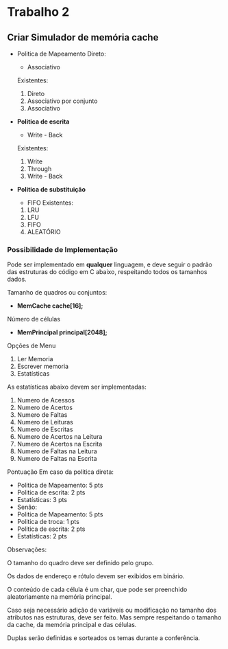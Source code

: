 # Trabalho 2

## Criar Simulador de memória cache

* Politica de Mapeamento Direto:
   - Associativo
   
   Existentes:
    1. Direto 
    1. Associativo por conjunto
    1. Associativo 


* **Politica de escrita**
   - Write - Back

   Existentes:
    1. Write 
    1. Through 
    1. Write - Back

* **Politica de substituição**
   - FIFO 
   Existentes:
    1. LRU 
    1. LFU 
    1. FIFO
    1. ALEATÓRIO

### Possibilidade de Implementação
 Pode ser implementado em **qualquer** linguagem, e deve seguir o padrão das estruturas do código em C abaixo, respeitando todos os tamanhos dados. 

Tamanho de quadros ou conjuntos:

   - **MemCache cache[16];**

Número de células

   - **MemPrincipal principal[2048];**

Opções de Menu

1. Ler Memoria
1. Escrever memoria
1. Estatísticas

As estatísticas abaixo devem ser implementadas:

1. Numero de Acessos
1. Numero de Acertos
1. Numero de Faltas
1. Numero de Leituras
1. Numero de Escritas
1. Numero de Acertos na Leitura
1. Numero de Acertos na Escrita
1. Numero de Faltas na Leitura
1. Numero de Faltas na Escrita


Pontuação
Em caso da politica direta:

- Politica de Mapeamento: 5 pts
- Politica de escrita: 2 pts
- Estatísticas: 3 pts
- Senão:
- Politica de Mapeamento: 5 pts
- Politica de troca: 1 pts
- Politica de escrita: 2 pts
- Estatísticas: 2 pts

Observações:

O tamanho do quadro deve ser definido pelo grupo.

Os dados de endereço e rótulo devem ser exibidos em binário.

O conteúdo de cada célula é um char, que pode ser preenchido aleatoriamente na memória principal.

Caso seja necessário adição de variáveis ou modificação no tamanho dos atributos nas estruturas, deve ser feito. Mas sempre respeitando o tamanho da cache, da memória principal e das células.

Duplas serão definidas e sorteados os temas durante a conferência.
